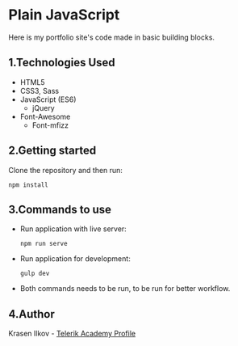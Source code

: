# Plain JavaScript
Here is my portfolio site's code made in basic building blocks.

## 1.Technologies Used
- HTML5
- CSS3, Sass
- JavaScript (ES6)
    - jQuery
- Font-Awesome
    - Font-mfizz

## 2.Getting started
Clone the repository and then run:
```
npm install
```


## 3.Commands to use
- Run application with live server:
    ```
    npm run serve
    ```
- Run application for development:
    ```
    gulp dev
    ```
- Both commands needs to be run, to be run for better workflow.

## 4.Author
 Krasen Ilkov - [Telerik Academy Profile](http://telerikacademy.com/Users/KraitynDeWas)